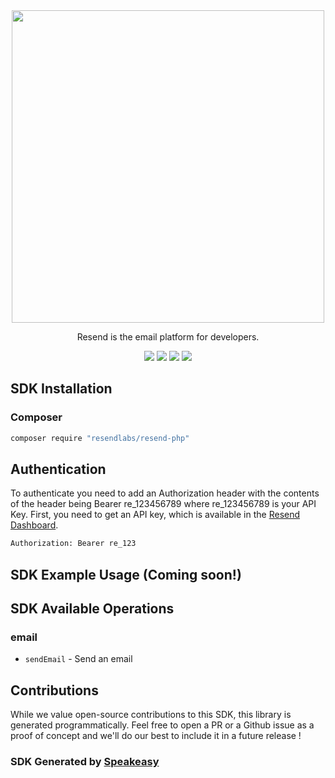 <div align="center">
    <picture>
        <source srcset="https://user-images.githubusercontent.com/68016351/221072893-61d9e99a-ed2a-4f58-b167-0ff2cbea0614.svg" media="(prefers-color-scheme: dark)" width="500">
        <img src="https://user-images.githubusercontent.com/68016351/221070388-c5faf78a-d3b7-440b-a300-c2e7b635279b.svg" width="500">
    </picture>
   <p>Resend is the email platform for developers.</p>
   <a href="https://resend.com/docs/api-reference/concepts"><img src="https://img.shields.io/static/v1?label=Docs&message=API Ref&color=000000&style=for-the-badge" /></a>
   <a href="https://github.com/resendlabs/resend-php/actions"><img src="https://img.shields.io/github/actions/workflow/status/resendlabs/resend-php/speakeasy_sdk_generation.yaml?style=for-the-badge" /></a>
  <a href="https://opensource.org/licenses/MIT"><img src="https://img.shields.io/badge/License-MIT-blue.svg?style=for-the-badge" /></a>
  <a href="https://github.com/resendlabs/resend-php/releases"><img src="https://img.shields.io/github/v/release/resendlabs/resend-php?sort=semver&style=for-the-badge" /></a>
</div>

<!-- Start SDK Installation -->
## SDK Installation

### Composer

```bash
composer require "resendlabs/resend-php"
```
<!-- End SDK Installation -->

## Authentication

To authenticate you need to add an Authorization header with the contents of the header being Bearer re_123456789 where re_123456789 is your API Key. First, you need to get an API key, which is available in the [Resend Dashboard](https://resend.com/login).

```bash
Authorization: Bearer re_123
```

## SDK Example Usage (Coming soon!) 
<!-- Start SDK Example Usage -->

<!-- End SDK Example Usage -->

<!-- Start SDK Available Operations -->
## SDK Available Operations


### email

* `sendEmail` - Send an email
<!-- End SDK Available Operations -->

## Contributions

While we value open-source contributions to this SDK, this library is generated programmatically. Feel free to open a PR or a Github issue as a proof of concept and we'll do our best to include it in a future release !

### SDK Generated by [Speakeasy](https://docs.speakeasyapi.dev/docs/using-speakeasy/client-sdks)
